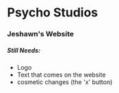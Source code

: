 # Psycho Studios
<h3> Jeshawn's Website</h3>
<h5>Still Needs:</h5>
<ul>
  <li> Logo</li>
  <li> Text that comes on the website</li>
  <li> cosmetic changes (the 'x' button) </li>
  </ul>
